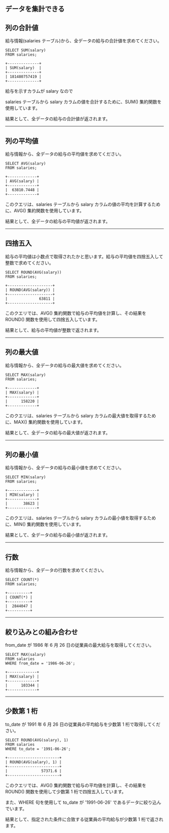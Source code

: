 ## データを集計できる

## 列の合計値

給与情報(salaries テーブル)から、全データの給与の合計値を求めてください。

```
SELECT SUM(salary)
FROM salaries;
```

```
+--------------+
| SUM(salary)  |
+--------------+
| 181480757419 |
+--------------+
```

給与を示すカラムが salary なので

salaries テーブルから salary カラムの値を合計するために、SUM() 集約関数を使用しています。

結果として、全データの給与の合計値が返されます。

---

## 列の平均値

給与情報から、全データの給与の平均値を求めてください。

```
SELECT AVG(salary)
FROM salaries;
```

```
+-------------+
| AVG(salary) |
+-------------+
|  63810.7448 |
+-------------+
```

このクエリは、salaries テーブルから salary カラムの値の平均を計算するために、AVG() 集約関数を使用しています。

結果として、全データの給与の平均値が返されます。

---

## 四捨五入

給与の平均値は小数点で取得されたかと思います。給与の平均値を四捨五入して整数で求めてください。

```
SELECT ROUND(AVG(salary))
FROM salaries;
```

```
+--------------------+
| ROUND(AVG(salary)) |
+--------------------+
|              63811 |
+--------------------+
```

このクエリでは、AVG() 集約関数で給与の平均値を計算し、その結果を ROUND() 関数を使用して四捨五入しています。

結果として、給与の平均値が整数で返されます。

---

## 列の最大値

給与情報から、全データの給与の最大値を求めてください。

```
SELECT MAX(salary)
FROM salaries;
```

```
+-------------+
| MAX(salary) |
+-------------+
|      158220 |
+-------------+
```

このクエリは、salaries テーブルから salary カラムの最大値を取得するために、MAX() 集約関数を使用しています。

結果として、全データの給与の最大値が返されます。

---

## 列の最小値

給与情報から、全データの給与の最小値を求めてください。

```
SELECT MIN(salary)
FROM salaries;
```

```
+-------------+
| MIN(salary) |
+-------------+
|       38623 |
+-------------+
```

このクエリは、salaries テーブルから salary カラムの最小値を取得するために、MIN() 集約関数を使用しています。

結果として、全データの給与の最小値が返されます。

---

## 行数

給与情報から、全データの行数を求めてください。

```
SELECT COUNT(*)
FROM salaries;
```

```
+----------+
| COUNT(*) |
+----------+
|  2844047 |
+----------+
```

---

## 絞り込みとの組み合わせ

from_date が 1986 年 6 月 26 日の従業員の最大給与を取得してください。

```
SELECT MAX(salary)
FROM salaries
WHERE from_date = '1986-06-26';
```

```
+-------------+
| MAX(salary) |
+-------------+
|      103344 |
+-------------+
```

---

## 少数第 1 桁

to_date が 1991 年 6 月 26 日の従業員の平均給与を少数第 1 桁で取得してください。

```
SELECT ROUND(AVG(salary), 1)
FROM salaries
WHERE to_date = '1991-06-26';
```

```
+-----------------------+
| ROUND(AVG(salary), 1) |
+-----------------------+
|               57371.6 |
+-----------------------+
```

このクエリでは、AVG() 集約関数で給与の平均値を計算し、その結果を ROUND() 関数を使用して少数第 1 桁で四捨五入しています。

また、WHERE 句を使用して to_date が '1991-06-26' であるデータに絞り込んでいます。

結果として、指定された条件に合致する従業員の平均給与が少数第 1 桁で返されます。
